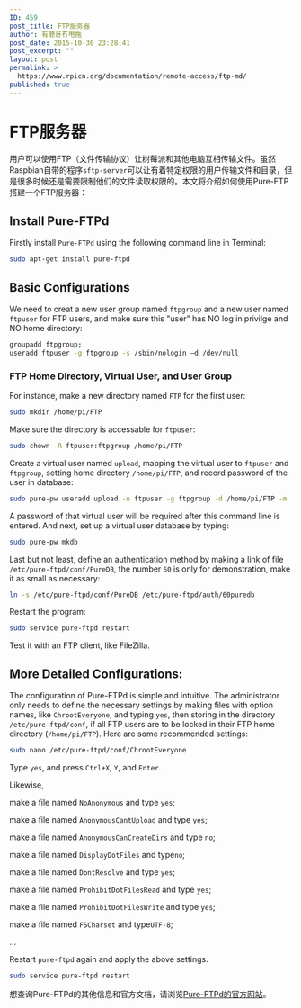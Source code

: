 ```yaml
---
ID: 459
post_title: FTP服务器
author: 有聰哥冇甩拖
post_date: 2015-10-30 23:28:41
post_excerpt: ""
layout: post
permalink: >
  https://www.rpicn.org/documentation/remote-access/ftp-md/
published: true
---
```

# FTP服务器

用户可以使用FTP（文件传输协议）让树莓派和其他电脑互相传输文件。虽然Raspbian自带的程序`sftp-server`可以让有着特定权限的用户传输文件和目录，但是很多时候还是需要限制他们的文件读取权限的。本文将介绍如何使用Pure-FTP搭建一个FTP服务器：

## Install Pure-FTPd

Firstly install `Pure-FTPd` using the following command line in Terminal:

```bash
sudo apt-get install pure-ftpd
```

## Basic Configurations

We need to creat a new user group named `ftpgroup` and a new user named `ftpuser` for FTP users, and make sure this "user" has NO log in privilge and NO home directory:

```bash
groupadd ftpgroup;
useradd ftpuser -g ftpgroup -s /sbin/nologin –d /dev/null
```

### FTP Home Directory, Virtual User, and User Group

For instance, make a new directory named `FTP` for the first user:

```bash
sudo mkdir /home/pi/FTP
```

Make sure the directory is accessable for `ftpuser`:

```bash
sudo chown -R ftpuser:ftpgroup /home/pi/FTP
```

Create a virtual user named `upload`, mapping the virtual user to `ftpuser` and `ftpgroup`, setting home directory `/home/pi/FTP`, and record password of the user in database:

```bash
sudo pure-pw useradd upload -u ftpuser -g ftpgroup -d /home/pi/FTP -m
```

A password of that virtual user will be required after this command line is entered. And next, set up a virtual user database by typing:

```bash
sudo pure-pw mkdb
```

Last but not least, define an authentication method by making a link of file `/etc/pure-ftpd/conf/PureDB`, the number `60` is only for demonstration, make it as small as necessary:

```bash
ln -s /etc/pure-ftpd/conf/PureDB /etc/pure-ftpd/auth/60puredb
```

Restart the program:

```bash
sudo service pure-ftpd restart
```

Test it with an FTP client, like FileZilla.

## More Detailed Configurations:

The configuration of Pure-FTPd is simple and intuitive. The administrator only needs to define the necessary settings by making files with option names, like `ChrootEveryone`, and typing `yes`, then storing in the directory `/etc/pure-ftpd/conf`, if all FTP users are to be locked in their FTP home directory (`/home/pi/FTP`). Here are some recommended settings:

```bash
sudo nano /etc/pure-ftpd/conf/ChrootEveryone
```

Type `yes`, and press ``Ctrl+X``, ``Y``, and ``Enter``.

Likewise,

make a file named `NoAnonymous` and type `yes`;

make a file named `AnonymousCantUpload` and type `yes`;

make a file named `AnonymousCanCreateDirs` and type `no`;

make a file named `DisplayDotFiles` and type`no`;

make a file named `DontResolve` and type `yes`;

make a file named `ProhibitDotFilesRead` and type `yes`;

make a file named `ProhibitDotFilesWrite` and type `yes`;

make a file named `FSCharset` and type`UTF-8`;

...

Restart `pure-ftpd` again and apply the above settings.

```bash
sudo service pure-ftpd restart
```

想查询Pure-FTPd的其他信息和官方文档，请浏览<a href="http://www.pureftpd.org/project/pure-ftpd" target="_blank">Pure-FTPd的官方网站</a>。
